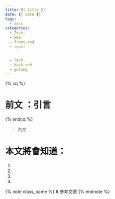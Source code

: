 ```yaml
---
title: {{ title }}
date: {{ date }}
tags:
  - test
categories:
  - Tech.
  - Web
  - front-end
  - react


  - Tech.
  - back-end
  - golang
---
```


{% cq %} 
# 前文 ：引言
 {% endcq %}
 <blockquote class="blockquote-center">
 內文</blockquote>



# 本文將會知道：
  1. 
  2. 
  3. 
  4. 

<!--more-->




{% note class_name %} # 參考文章 {% endnote %}